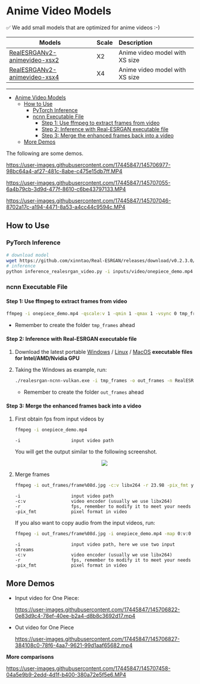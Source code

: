 # Anime Video Models

:white_check_mark: We add small models that are optimized for anime videos :-)

| Models                                                                                                                             | Scale | Description                    |
| ---------------------------------------------------------------------------------------------------------------------------------- | :---- | :----------------------------- |
| [RealESRGANv2-animevideo-xsx2](https://github.com/xinntao/Real-ESRGAN/releases/download/v0.2.3.0/RealESRGANv2-animevideo-xsx2.pth) | X2    | Anime video model with XS size |
| [RealESRGANv2-animevideo-xsx4](https://github.com/xinntao/Real-ESRGAN/releases/download/v0.2.3.0/RealESRGANv2-animevideo-xsx4.pth) | X4    | Anime video model with XS size |

---

- [Anime Video Models](#anime-video-models)
  - [How to Use](#how-to-use)
    - [PyTorch Inference](#pytorch-inference)
    - [ncnn Executable File](#ncnn-executable-file)
      - [Step 1: Use ffmpeg to extract frames from video](#step-1-use-ffmpeg-to-extract-frames-from-video)
      - [Step 2: Inference with Real-ESRGAN executable file](#step-2-inference-with-real-esrgan-executable-file)
      - [Step 3: Merge the enhanced frames back into a video](#step-3-merge-the-enhanced-frames-back-into-a-video)
  - [More Demos](#more-demos)

The following are some demos.

https://user-images.githubusercontent.com/17445847/145706977-98bc64a4-af27-481c-8abe-c475e15db7ff.MP4

https://user-images.githubusercontent.com/17445847/145707055-6a4b79cb-3d9d-477f-8610-c6be43797133.MP4

https://user-images.githubusercontent.com/17445847/145707046-8702a17c-a194-4471-8a53-a4cc44c9594c.MP4

## How to Use

### PyTorch Inference

```bash
# download model
wget https://github.com/xinntao/Real-ESRGAN/releases/download/v0.2.3.0/RealESRGANv2-animevideo-xsx2.pth -P experiments/pretrained_models
# inference
python inference_realesrgan_video.py -i inputs/video/onepiece_demo.mp4 -n RealESRGANv2-animevideo-xsx2 -s 2 -v -a --half --suffix outx2
```

### ncnn Executable File

#### Step 1: Use ffmpeg to extract frames from video

```bash
ffmpeg -i onepiece_demo.mp4 -qscale:v 1 -qmin 1 -qmax 1 -vsync 0 tmp_frames/frame%08d.png
```

- Remember to create the folder `tmp_frames` ahead

#### Step 2: Inference with Real-ESRGAN executable file

1. Download the latest portable [Windows](https://github.com/xinntao/Real-ESRGAN/releases/download/v0.2.3.0/realesrgan-ncnn-vulkan-20211212-windows.zip) / [Linux](https://github.com/xinntao/Real-ESRGAN/releases/download/v0.2.3.0/realesrgan-ncnn-vulkan-20211212-ubuntu.zip) / [MacOS](https://github.com/xinntao/Real-ESRGAN/releases/download/v0.2.3.0/realesrgan-ncnn-vulkan-20211212-macos.zip) **executable files for Intel/AMD/Nvidia GPU**

1. Taking the Windows as example, run:

    ```bash
    ./realesrgan-ncnn-vulkan.exe -i tmp_frames -o out_frames -n RealESRGANv2-animevideo-xsx2 -s 2 -f jpg
    ```

    - Remember to create the folder `out_frames` ahead

#### Step 3: Merge the enhanced frames back into a video

1. First obtain fps from input videos by

    ```bash
    ffmpeg -i onepiece_demo.mp4
    ```

    ```console
    -i                   input video path
    ```

    You will get the output similar to the following screenshot.

    <p align="center">
        <img src="https://user-images.githubusercontent.com/17445847/145710145-c4f3accf-b82f-4307-9f20-3803a2c73f57.png">
    </p>

2. Merge frames

    ```bash
    ffmpeg -i out_frames/frame%08d.jpg -c:v libx264 -r 23.98 -pix_fmt yuv420p output.mp4
    ```

    ```console
    -i                   input video path
    -c:v                 video encoder (usually we use libx264)
    -r                   fps, remember to modify it to meet your needs
    -pix_fmt             pixel format in video
    ```

    If you also want to copy audio from the input videos, run:

     ```bash
    ffmpeg -i out_frames/frame%08d.jpg -i onepiece_demo.mp4 -map 0:v:0 -map 1:a:0 -c:a copy -c:v libx264 -r 23.98 -pix_fmt yuv420p output_w_audio.mp4
    ```

    ```console
    -i                   input video path, here we use two input streams
    -c:v                 video encoder (usually we use libx264)
    -r                   fps, remember to modify it to meet your needs
    -pix_fmt             pixel format in video
    ```

## More Demos

- Input video for One Piece:

    https://user-images.githubusercontent.com/17445847/145706822-0e83d9c4-78ef-40ee-b2a4-d8b8c3692d17.mp4

- Out video for One Piece

    https://user-images.githubusercontent.com/17445847/145706827-384108c0-78f6-4aa7-9621-99d1aaf65682.mp4

**More comparisons**

https://user-images.githubusercontent.com/17445847/145707458-04a5e9b9-2edd-4d1f-b400-380a72e5f5e6.MP4
